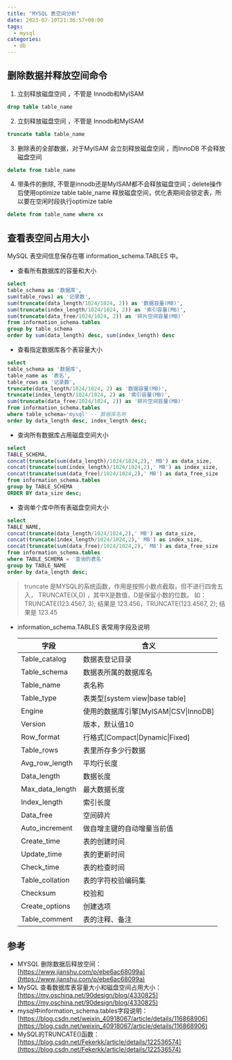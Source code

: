 ```yaml
---
title: "MYSQL 表空间分析"
date: 2023-07-10T21:36:57+08:00
tags:
  - mysql
categories:
  - db
---
```


## 删除数据并释放空间命令
1. 立刻释放磁盘空间 ，不管是 Innodb和MyISAM
```sql
drop table table_name 
```
2. 立刻释放磁盘空间 ，不管是 Innodb和MyISAM
```sql
truncate table table_name
```
3. 删除表的全部数据，对于MyISAM 会立刻释放磁盘空间 ，而InnoDB 不会释放磁盘空间
```sql
delete from table_name 
```
4. 带条件的删除, 不管是innodb还是MyISAM都不会释放磁盘空间；delete操作后使用optimize table table_name 释放磁盘空间，优化表期间会锁定表，所以要在空闲时段执行optimize table
```sql
delete from table_name where xx 
```

## 查看表空间占用大小
MySQL  表空间信息保存在哪 information_schema.TABLES  中。

- 查看所有数据库的容量和大小
```sql
select
table_schema as '数据库',
sum(table_rows) as '记录数',
sum(truncate(data_length/1024/1024, 2)) as '数据容量(MB)',
sum(truncate(index_length/1024/1024, 2)) as '索引容量(MB)',
sum(truncate(data_free/1024/1024, 2)) as '碎片空间容量(MB)'
from information_schema.tables
group by table_schema
order by sum(data_length) desc, sum(index_length) desc
```

- 查看指定数据库各个表容量大小
```sql
select
table_schema as '数据库',
table_name as '表名',
table_rows as '记录数',
truncate(data_length/1024/1024, 2) as '数据容量(MB)',
truncate(index_length/1024/1024, 2) as '索引容量(MB)',
sum(truncate(data_free/1024/1024, 2)) as '碎片空间容量(MB)'
from information_schema.tables
where table_schema='mysql' -- 数据库名称
order by data_length desc, index_length desc;
```

- 查询所有数据库占用磁盘空间大小
```sql
select 
TABLE_SCHEMA, 
concat(truncate(sum(data_length)/1024/1024,2),' MB') as data_size,
concat(truncate(sum(index_length)/1024/1024,2),' MB') as index_size,
concat(truncate(sum(data_free)/1024/1024,2),' MB') as data_free_size
from information_schema.tables
group by TABLE_SCHEMA
ORDER BY data_size desc;
```

- 查询单个库中所有表磁盘空间大小
```sql
select 
TABLE_NAME, 
concat(truncate(data_length/1024/1024,2),' MB') as data_size,
concat(truncate(index_length/1024/1024,2),' MB') as index_size,
concat(truncate(sum(data_free)/1024/1024,2),' MB') as data_free_size
from information_schema.tables 
where TABLE_SCHEMA = '查询的表名'
group by TABLE_NAME
order by data_length desc;
```
> truncate 是MYSQL的系统函数，作用是按照小数点截取，但不进行四舍五入， TRUNCATE(X,D) ，其中X是数值，D是保留小数的位数。
> 如： TRUNCATE(123.4567, 3); 结果是 123.456，TRUNCATE(123.4567, 2); 结果是 123.45

- information_schema.TABLES   表常用字段及说明

  | 字段 | 含义 |
  | --- | --- |
  | Table_catalog | 数据表登记目录 |
  | Table_schema | 数据表所属的数据库名 |
  | Table_name | 表名称 |
  | Table_type | 表类型[system view&#124;base table] |
  | Engine | 使用的数据库引擎[MyISAM&#124;CSV&#124;InnoDB] |
  | Version | 版本，默认值10 |
  | Row_format | 行格式[Compact&#124;Dynamic&#124;Fixed] |
  | Table_rows | 表里所存多少行数据 |
  | Avg_row_length | 平均行长度 |
  | Data_length | 数据长度 |
  | Max_data_length | 最大数据长度 |
  | Index_length | 索引长度 |
  | Data_free | 空间碎片 |
  | Auto_increment | 做自增主键的自动增量当前值 |
  | Create_time | 表的创建时间 |
  | Update_time | 表的更新时间 |
  | Check_time | 表的检查时间 |
  | Table_collation | 表的字符校验编码集 |
  | Checksum | 校验和 |
  | Create_options | 创建选项 |
  | Table_comment | 表的注释、备注 |

## 参考

- MYSQL 删除数据后释放空间：[https://www.jianshu.com/p/ebe6ac68099a](https://www.jianshu.com/p/ebe6ac68099a)
- MySQL 查看数据库表容量大小和磁盘空间占用大小： [https://my.oschina.net/90design/blog/4330825](https://my.oschina.net/90design/blog/4330825)
- mysql中information_schema.tables字段说明：[https://blog.csdn.net/weixin_40918067/article/details/116868906](https://blog.csdn.net/weixin_40918067/article/details/116868906)
- MySQL的TRUNCATE()函数： [https://blog.csdn.net/Fekerkk/article/details/122536574](https://blog.csdn.net/Fekerkk/article/details/122536574)
